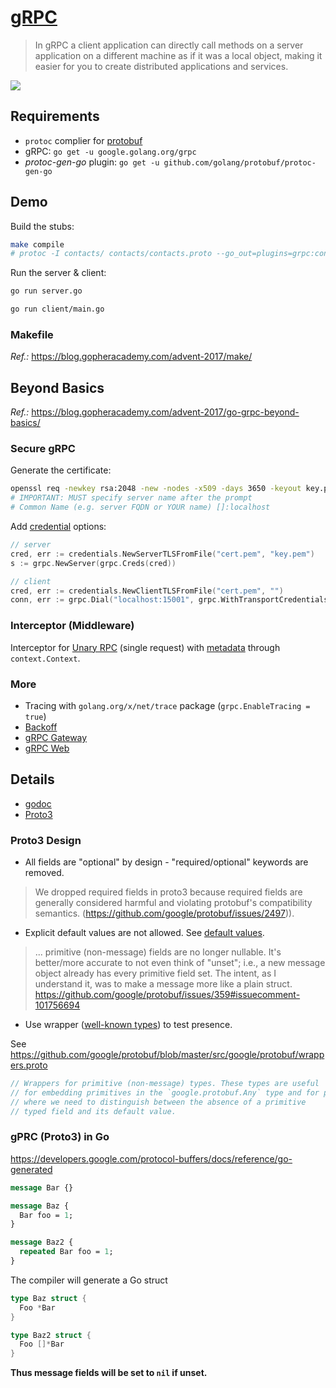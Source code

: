 # [gRPC](https://grpc.io/)

> In gRPC a client application can directly call methods on a server application on a different machine as if it was a local object, making it easier for you to create distributed applications and services.

![](https://grpc.io/img/landing-2.svg)

## Requirements

- `protoc` complier for [protobuf](https://github.com/golang/protobuf)
- gRPC: `go get -u google.golang.org/grpc`
- *protoc-gen-go* plugin: `go get -u github.com/golang/protobuf/protoc-gen-go`

## Demo

Build the stubs:

```sh
make compile
# protoc -I contacts/ contacts/contacts.proto --go_out=plugins=grpc:contacts
```

Run the server & client:

```sh
go run server.go

go run client/main.go
```

### Makefile

*Ref.:* https://blog.gopheracademy.com/advent-2017/make/

## Beyond Basics

*Ref.:* https://blog.gopheracademy.com/advent-2017/go-grpc-beyond-basics/

### Secure gRPC

Generate the certificate:

```sh
openssl req -newkey rsa:2048 -new -nodes -x509 -days 3650 -keyout key.pem -out cert.pem
# IMPORTANT: MUST specify server name after the prompt
# Common Name (e.g. server FQDN or YOUR name) []:localhost
```

Add [credential](https://godoc.org/google.golang.org/grpc/credentials) options:

```go
// server
cred, err := credentials.NewServerTLSFromFile("cert.pem", "key.pem")
s := grpc.NewServer(grpc.Creds(cred))

// client
cred, err := credentials.NewClientTLSFromFile("cert.pem", "")
conn, err := grpc.Dial("localhost:15001", grpc.WithTransportCredentials(cred))
```

### Interceptor (Middleware)

Interceptor for [Unary RPC](https://grpc.io/docs/guides/concepts.html#unary-rpc) (single request) with [metadata](https://godoc.org/google.golang.org/grpc/metadata) through `context.Context`.

### More

- Tracing with `golang.org/x/net/trace` package (`grpc.EnableTracing = true`)
- [Backoff](https://github.com/grpc/grpc/blob/master/doc/connection-backoff.md)
- [gRPC Gateway](https://github.com/grpc-ecosystem/grpc-gateway)
- [gRPC Web](https://github.com/grpc/grpc/blob/master/doc/PROTOCOL-WEB.md)

## Details

- [godoc](https://godoc.org/google.golang.org/grpc)
- [Proto3](https://developers.google.com/protocol-buffers/docs/proto3)

### Proto3 Design

- All fields are "optional" by design - "required/optional" keywords are removed.

> We dropped required fields in proto3 because required fields are generally considered harmful and violating protobuf's compatibility semantics.
(https://github.com/google/protobuf/issues/2497)).

- Explicit default values are not allowed. See [default values](https://developers.google.com/protocol-buffers/docs/proto3#default).

> ... primitive (non-message) fields are no longer nullable. It's better/more accurate to not even think of "unset"; i.e., a new message object already has every primitive field set. The intent, as I understand it, was to make a message more like a plain struct. https://github.com/google/protobuf/issues/359#issuecomment-101756694

- Use wrapper ([well-known types](https://developers.google.com/protocol-buffers/docs/reference/google.protobuf)) to test presence.

See https://github.com/google/protobuf/blob/master/src/google/protobuf/wrappers.proto

```protobuf
// Wrappers for primitive (non-message) types. These types are useful
// for embedding primitives in the `google.protobuf.Any` type and for places
// where we need to distinguish between the absence of a primitive
// typed field and its default value.
```

### gPRC (Proto3) in Go

https://developers.google.com/protocol-buffers/docs/reference/go-generated

```protobuf
message Bar {}

message Baz {
  Bar foo = 1;
}

message Baz2 {
  repeated Bar foo = 1;
}
```

The compiler will generate a Go struct

```go
type Baz struct {
  Foo *Bar
}

type Baz2 struct {
  Foo []*Bar
}
```

**Thus message fields will be set to `nil` if unset.**
